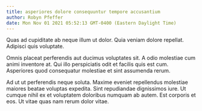 ```yaml
---
title: asperiores dolore consequuntur tempore accusantium
author: Robyn Pfeffer
date: Mon Nov 01 2021 05:52:13 GMT-0400 (Eastern Daylight Time)
---
```

Quas ad cupiditate ab neque illum ut dolor. Quia veniam dolore repellat. Adipisci quis voluptate.

 Omnis placeat perferendis aut ducimus voluptates sit. A odio molestiae cum animi inventore at. Qui illo perspiciatis odit et facilis quis est cum. Asperiores quod consequatur molestiae et sint assumenda rerum.

 Ad ut ut perferendis neque soluta. Maxime eveniet repellendus molestiae maiores beatae voluptas expedita. Sint repudiandae dignissimos iure. Ut cumque nihil ex et voluptatem doloribus numquam ab autem. Est corporis et eos. Ut vitae quas nam rerum dolor vitae.